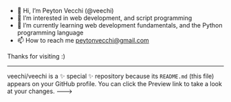 - 👋 Hi, I’m Peyton Vecchi (@veechi)
- 👀 I’m interested in web development, and script programming
- 🌱 I’m currently learning web development fundamentals, and the Python programming language
- 📫 How to reach me peytonvecchi@gmail.com

Thanks for visiting :)

---
veechi/veechi is a ✨ special ✨ repository because its `README.md` (this file) appears on your GitHub profile.
You can click the Preview link to take a look at your changes.
--->
